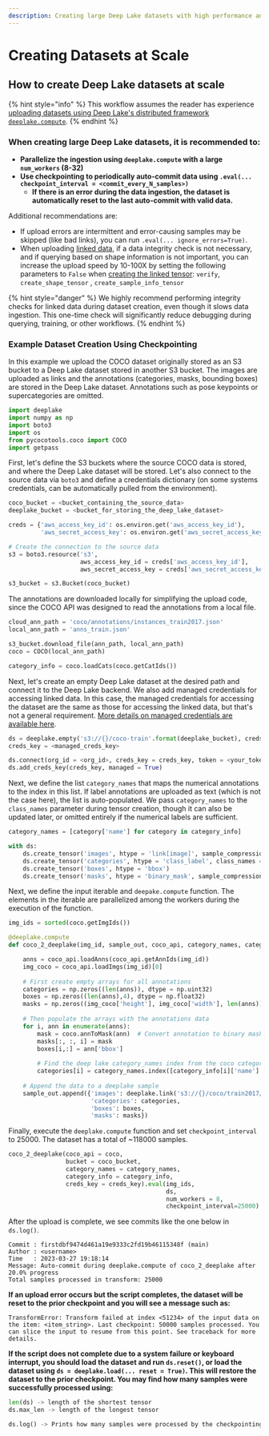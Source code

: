 ```yaml
---
description: Creating large Deep Lake datasets with high performance and reliability
---
```


# Creating Datasets at Scale

## How to create Deep Lake datasets at scale

{% hint style="info" %}
This workflow assumes the reader has experience [uploading datasets using Deep Lake's distributed framework `deeplake.compute`](../../getting-started/deep-learning/parallel-computing.md).
{% endhint %}

### **When creating large Deep Lake datasets, it is recommended to:**

* **Parallelize the ingestion using `deeplake.compute` with a large `num_workers` (8-32)**
* **Use checkpointing to periodically auto-commit data using `.eval(... checkpoint_interval = <commit_every_N_samples>)`**
  * **If there is an error during the data ingestion, the dataset is automatically reset to the last auto-commit with valid data.**

Additional recommendations are:

* If upload errors are intermittent and error-causing samples may be skipped (like bad links), you can run `.eval(... ignore_errors=True)`.
* When uploading [linked data](https://docs.deeplake.ai/en/latest/Htypes.html#link-htype), if a data integrity check is not necessary, and if querying based on shape information is not important, you can increase the upload speed by 10-100X by setting the following parameters to `False` when [creating the linked tensor](https://docs.deeplake.ai/en/latest/deeplake.core.dataset.html#deeplake.core.dataset.Dataset.create\_tensor): `verify`, `create_shape_tensor` ,  `create_sample_info_tensor`

{% hint style="danger" %}
We highly recommend performing integrity checks for linked data during dataset creation, even though it slows data ingestion. This one-time check will significantly reduce debugging during querying, training, or other workflows.&#x20;
{% endhint %}

### Example Dataset Creation Using Checkpointing

In this example we upload the COCO dataset originally stored as an S3 bucket to a Deep Lake dataset stored in another S3 bucket. The images are uploaded as links and the annotations (categories, masks, bounding boxes) are stored in the Deep Lake dataset. Annotations such as pose keypoints or supercategories are omitted.

```python
import deeplake
import numpy as np
import boto3
import os
from pycocotools.coco import COCO
import getpass
```

First, let's define the S3 buckets where the source COCO data is stored, and where the Deep Lake dataset will be stored. Let's also connect to the source data via `boto3` and define a credentials dictionary (on some systems credentials, can be automatically pulled from the environment).

```python
coco_bucket = <bucket_containing_the_source_data>
deeplake_bucket = <bucket_for_storing_the_deep_lake_dataset>

creds = {'aws_access_key_id': os.environ.get('aws_access_key_id'), 
         'aws_secret_access_key': os.environ.get('aws_secret_access_key')}

# Create the connection to the source data
s3 = boto3.resource('s3', 
                    aws_access_key_id = creds['aws_access_key_id'], 
                    aws_secret_access_key = creds['aws_secret_access_key'])

s3_bucket = s3.Bucket(coco_bucket)
```

The annotations are downloaded locally for simplifying the upload code, since the COCO API was designed to read the annotations from a local file.

```python
cloud_ann_path = 'coco/annotations/instances_train2017.json'
local_ann_path = 'anns_train.json'

s3_bucket.download_file(ann_path, local_ann_path)
coco = COCO(local_ann_path)

category_info = coco.loadCats(coco.getCatIds())
```

Next, let's create an empty Deep Lake dataset at the desired path and connect it to the Deep Lake backend. We also add managed credentials for accessing linked data. In this case, the managed credentials for accessing the dataset are the same as those for accessing the linked data, but that's not a general requirement. [More details on managed credentials are available here](../../storage-and-credentials/managed-credentials/).&#x20;

```python
ds = deeplake.empty('s3://{}/coco-train'.format(deeplake_bucket), creds = creds, overwrite = True)
creds_key = <managed_creds_key>

ds.connect(org_id = <org_id>, creds_key = creds_key, token = <your_token>)
ds.add_creds_key(creds_key, managed = True)
```

Next, we define the list `category_names` that maps the numerical annotations to the index in this list. If label annotations are uploaded as text (which is not the case here), the list is auto-populated. We pass `category_names` to the `class_names` parameter during tensor creation, though it can also be updated later, or omitted entirely if the numerical labels are sufficient.

```python
category_names = [category['name'] for category in category_info]
```

```python
with ds:
    ds.create_tensor('images', htype = 'link[image]', sample_compression = 'jpg')
    ds.create_tensor('categories', htype = 'class_label', class_names = category_names)
    ds.create_tensor('boxes', htype = 'bbox')
    ds.create_tensor('masks', htype = 'binary_mask', sample_compression = 'lz4')
```

Next, we define the input iterable and `deepake.compute` function. The elements in the iterable are parallelized among the workers during the execution of the function.

```python
img_ids = sorted(coco.getImgIds())
```

```python
@deeplake.compute
def coco_2_deeplake(img_id, sample_out, coco_api, category_names, category_info, bucket, creds_key):

    anns = coco_api.loadAnns(coco_api.getAnnIds(img_id))
    img_coco = coco_api.loadImgs(img_id)[0]
            
    # First create empty arrays for all annotations
    categories = np.zeros((len(anns)), dtype = np.uint32)
    boxes = np.zeros((len(anns),4), dtype = np.float32)
    masks = np.zeros((img_coco['height'], img_coco['width'], len(anns)), dtype = bool)
    
    # Then populate the arrays with the annotations data
    for i, ann in enumerate(anns):
        mask = coco.annToMask(ann)  # Convert annotation to binary mask
        masks[:, :, i] = mask
        boxes[i,:] = ann['bbox']
        
        # Find the deep lake category_names index from the coco category_id
        categories[i] = category_names.index([category_info[i]['name'] for i in range(len(category_info)) if category_info[i]['id']==ann['category_id']][0])
    
    # Append the data to a deeplake sample
    sample_out.append({'images': deeplake.link('s3://{}/coco/train2017/{}'.format(bucket, img_coco['file_name']), creds_key = creds_key),
                       'categories': categories,
                       'boxes': boxes,
                       'masks': masks})
```

Finally, execute the `deeplake.compute` function and set `checkpoint_interval` to 25000. The dataset has a total of \~118000 samples.

```python
coco_2_deeplake(coco_api = coco, 
                bucket = coco_bucket, 
                category_names = category_names, 
                category_info = category_info, 
                creds_key = creds_key).eval(img_ids,
                                            ds, 
                                            num_workers = 8, 
                                            checkpoint_interval=25000)
```

After the upload is complete, we see commits like the one below in `ds.log()`.

```
Commit : firstdbf9474d461a19e9333c2fd19b46115348f (main) 
Author : <username>
Time   : 2023-03-27 19:18:14
Message: Auto-commit during deeplake.compute of coco_2_deeplake after 20.0% progress
Total samples processed in transform: 25000
```

**If an upload error occurs but the script completes, the dataset will be reset to the prior checkpoint and you will see a message such as:**

`TransformError: Transform failed at index <51234> of the input data on the item: <item_string>. Last checkpoint: 50000 samples processed. You can slice the input to resume from this point. See traceback for more details.`

**If the script does not complete due to a system failure or keyboard interrupt, you should load the dataset and run `ds.reset()`, or load the dataset using `ds = deeplake.load(... reset = True)`. This will restore the dataset to the prior checkpoint. You may find how many samples were successfully processed using:**

```python
len(ds) -> length of the shortest tensor
ds.max_len -> length of the longest tensor

ds.log() -> Prints how many samples were processed by the checkpointing
```
